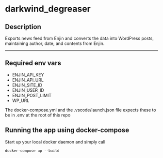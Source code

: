 # darkwind_degreaser

## Description
Exports news feed from Enjin and converts the data into WordPress posts, maintaining author, date, and contents from Enjin.

---
## Required env vars
* ENJIN_API_KEY
* ENJIN_API_URL
* ENJIN_SITE_ID
* ENJIN_USER_ID
* ENJIN_POST_LIMIT
* WP_URL

The docker-compose.yml and the .vscode/launch.json file expects these to be in .env at the root of this repo

## Running the app using docker-compose
Start up your local docker daemon and simply call

`docker-compose up --build`
